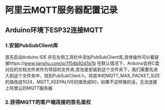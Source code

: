 # 阿里云MQTT服务器配置记录

## Arduino环境下ESP32连接MQTT
### 1.安装PubSubClient库
首先启动Arduino IDE 并在左侧工具栏中添加PubSubClient库,具体操作可以看链接https://www.jianshu.com/p/7f54b92d7a7b
在默认情况下，Arduino会将C盘对应的文档文件夹作为项目的文件夹,库也是安装到这个文件夹下，我们需要先进入到这个文件夹中，找到PubSubClient.h，将其中的MQTT_MAX_PACKET_SIZE的值改成1024，MQTT_KEEPALIVE的值改成60，如果不这样做的话，无法连接上阿里云的MQTT服务器

### 2.获得MQTT的客户端连接的签名鉴权